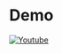 # Demo
[![Youtube](http://i3.ytimg.com/vi/qw46eqpLP1Q/maxresdefault.jpg)](https://www.youtube.com/watch?v=qw46eqpLP1Q)
